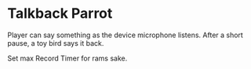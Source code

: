 # Talkback Parrot
Player can say something as the device microphone listens. After a short pause, a toy bird says it back.

Set max Record Timer for rams sake.
